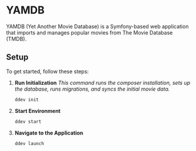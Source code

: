 # YAMDB

YAMDB (Yet Another Movie Database) is a Symfony-based web application that imports and manages popular movies from The Movie Database (TMDB).

## Setup

To get started, follow these steps:

1. **Run Initialization** 
*This command runs the composer installation, sets up the database, runs migrations, and syncs the initial movie data.*
    ```bash
    ddev init
    ```

3. **Start Environment** 
    ```bash
    ddev start
    ```

4. **Navigate to the Application**
    ```bash
    ddev launch
    ```
